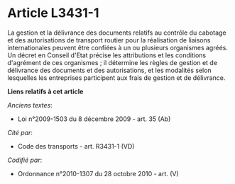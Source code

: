 # Article L3431-1

La gestion et la délivrance des documents relatifs au contrôle du cabotage et des autorisations de transport routier pour la
réalisation de liaisons internationales peuvent être confiées à un ou plusieurs organismes agréés. Un décret en Conseil
d'Etat précise les attributions et les conditions d'agrément de ces organismes ; il détermine les règles de gestion et de
délivrance des documents et des autorisations, et les modalités selon lesquelles les entreprises participent aux frais de
gestion et de délivrance.

**Liens relatifs à cet article**

_Anciens textes_:

  - Loi n°2009-1503 du 8 décembre 2009 - art. 35 (Ab)

_Cité par_:

  - Code des transports - art. R3431-1 (VD)

_Codifié par_:

  - Ordonnance n°2010-1307 du 28 octobre 2010 - art. (V)
